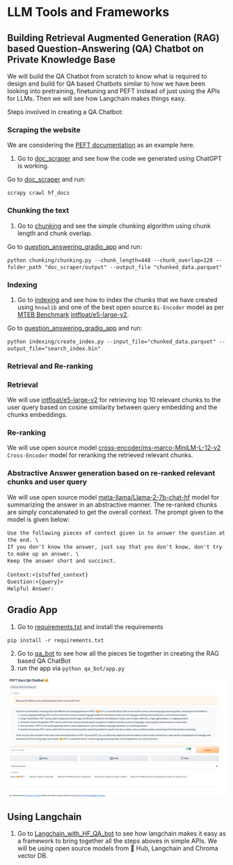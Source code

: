 # LLM Tools and Frameworks

## Building Retrieval Augmented Generation (RAG) based Question-Answering (QA) Chatbot on Private Knowledge Base

We will build the QA Chatbot from scratch to know what is required to design and build for QA based Chatbots similar to how we have been looking into pretraining, finetuning and PEFT instead of just using the APIs for LLMs. Then we will see how Langchain makes things easy.

Steps involved in creating a QA Chatbot:

### Scraping the website
We are considering the [PEFT documentation](https://huggingface.co/docs/peft/index) as an example here. 
1. Go to [doc_scraper](../6_Module/question_answering_gradio_app/doc_scraper/) and see how the code we generated using ChatGPT is working.

Go to [doc_scraper](../6_Module/question_answering_gradio_app/doc_scraper/) and run:
```
scrapy crawl hf_docs
```

### Chunking the text
1. Go to [chunking](../6_Module/question_answering_gradio_app/chunking/) and see the simple chunking algorithm using chunk length and chunk overlap.

Go to [question_answering_gradio_app](../6_Module/question_answering_gradio_app/) and run:
```
python chunking/chunking.py --chunk_length=448 --chunk_overlap=128 --folder_path "doc_scraper/output" --output_file "chunked_data.parquet"
```

### Indexing
1. Go to [indexing](../6_Module/question_answering_gradio_app/indexing/) and see how to index the chunks that we have created using `hnswlib` and one of the best open source `Bi-Encoder` model as per [MTEB Benchmark](https://huggingface.co/spaces/mteb/leaderboard) [intfloat/e5-large-v2](https://huggingface.co/intfloat/e5-large-v2).

Go to [question_answering_gradio_app](../6_Module/question_answering_gradio_app/) and run:
```
python indexing/create_index.py --input_file="chunked_data.parquet" --output_file="search_index.bin"
```

### Retrieval and Re-ranking

### Retrieval
We will use [intfloat/e5-large-v2](https://huggingface.co/intfloat/e5-large-v2) for retrieving top 10 relevant chunks to the user query based on cosine similarity between query embedding and the chunks embeddings. 

### Re-ranking
We will use open source model [cross-encoder/ms-marco-MiniLM-L-12-v2](https://huggingface.co/cross-encoder/ms-marco-MiniLM-L-12-v2) `Cross-Encoder` model for reranking the retrieved relevant chunks.

### Abstractive Answer generation based on re-ranked relevant chunks and user query
We will use open source model [meta-llama/Llama-2-7b-chat-hf](https://huggingface.co/meta-llama/Llama-2-7b-chat-hf) model for summarizing the answer in an abstractive manner. The re-ranked chunks are simply concatenated to get the overall context. The prompt given to the model is given below:
```
Use the following pieces of context given in to answer the question at the end. \
If you don't know the answer, just say that you don't know, don't try to make up an answer. \
Keep the answer short and succinct.
        
Context:<{stuffed_context}
Question:<{query}>
Helpful Answer:
```

## Gradio App

1. Go to [requirements.txt](../6_Module/question_answering_gradio_app/requirements.txt) and install the requirements
```
pip install -r requirements.txt
```
2. Go to [qa_bot](../6_Module/question_answering_gradio_app) to see how all the pieces tie together in creating the RAG based QA ChatBot
2. run the app via `python qa_bot/app.py`

![QA_Chatbot](../assets/QA_Chatbot.png)

## Using Langchain

1. Go to [Langchain_with_HF_QA_bot](../6_Module/Langchain_with_HF_QA_bot.ipynb) to see how langchain makes it easy as a framework to bring together all the steps aboves in simple APIs. We will be using open source models from 🤗 Hub, Langchain and Chroma vector DB.


